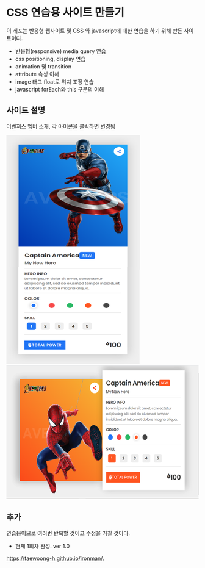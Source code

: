 # CSS 연습용 사이트 만들기
 이 레포는 반응형 웹사이트 및 CSS 와 javascript에 대한 연습을 하기 위해 만든 사이트이다.

 * 반응형(responsive) media query 연습
 * css positioning, display 연습
 * animation 및 transition
 * attribute 속성 이해
 * image 태그 float로 위치 조정 연습
 * javascript forEach와 this 구문의 이해

## 사이트 설명
 어벤져스 멤버 소개, 각 아이콘을 클릭하면 변경됨
 
 <img src="https://github.com/Taewoong-H/ironman/blob/master/screen/1.png" width="350px" height="600px" title="px(픽셀) 크기 설정" alt="RubberDuck"></img><br/>
 <img src="https://github.com/Taewoong-H/ironman/blob/master/screen/3.PNG" width="600px" height="350px" title="px(픽셀) 크기 설정" alt="RubberDuck"></img><br/>

## 추가
 연습용이므로 여러번 반복할 것이고 수정을 거칠 것이다.
 * 현재 1회차 완성. ver 1.0

https://taewoong-h.github.io/ironman/.
